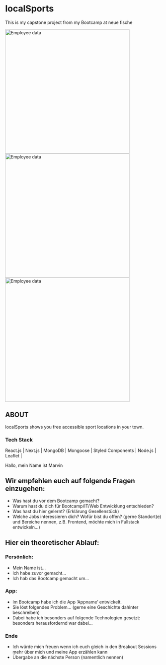 # localSports

This is my capstone project from my Bootcamp at neue fische

<img src="https://user-images.githubusercontent.com/115343305/213651184-eebccd18-326f-4a1c-bd6f-7028c74ccfcd.png" alt="Employee data" height="400" title="Employee Data title"><img src="https://user-images.githubusercontent.com/115343305/213651219-03562d67-f3bf-4a39-a757-51c29107ae39.png" alt="Employee data" height="400" title="Employee Data title"><img src="https://user-images.githubusercontent.com/115343305/213651248-b34374c4-8d7d-429b-be56-3181ce9e3827.png" alt="Employee data" height="400" title="Employee Data title">

## ABOUT

localSports shows you free accessible sport locations in your town.

### Tech Stack

React.js | Next.js | MongoDB | Mongoose | Styled Components | Node.js | Leaflet |

Hallo,
mein Name ist Marvin

## Wir empfehlen euch auf folgende Fragen einzugehen:

- Was hast du vor dem Bootcamp gemacht?
- Warum hast du dich für Bootcamp/IT/Web Entwicklung entschieden?
- Was hast du hier gelernt? (Erklärung Gesellenstück)
- Welche Jobs interessieren dich? Wofür bist du offen? (gerne Standort(e) und Bereiche nennen, z.B. Frontend, möchte mich in Fullstack entwickeln...)

## Hier ein theoretischer Ablauf:

### Persönlich:

- Mein Name ist…
- Ich habe zuvor gemacht...
- Ich hab das Bootcamp gemacht um...

### App:

- Im Bootcamp habe ich die App ‘Appname’ entwickelt.
- Sie löst folgendes Problem... (gerne eine Geschichte dahinter beschreiben)
- Dabei habe ich besonders auf folgende Technologien gesetzt:
  besonders herausfordernd war dabei...

### Ende

- Ich würde mich freuen wenn ich euch gleich in den Breakout Sessions mehr über mich und meine App erzählen kann
- Übergabe an die nächste Person (namentlich nennen)
